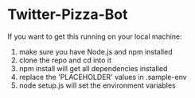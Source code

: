 # Twitter-Pizza-Bot

If you want to get this running on your local machine:
1. make sure you have Node.js and npm installed
2. clone the repo and cd into it
3. npm install will get all dependencies installed
4. replace the 'PLACEHOLDER' values in .sample-env
5. node setup.js will set the environment variables